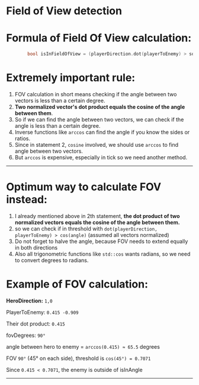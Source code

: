 # Field of View detection

# Formula of Field Of View  calculation: 
```c++
        bool isInFieldOfView = (playerDirection.dot(playerToEnemy) > someCosineThreshold);
```

# Extremely important rule:
1. FOV calculation in short means checking if the angle between two vectors is less than a certain degree.
2. **Two normalized vector's dot product equals the cosine of the angle between them**.
3. So if we can find the angle between two vectors, we can check if the angle is less than a certain degree.
4. Inverse functions like `arccos` can find the angle if you know the sides or ratios.
5. Since in statement 2, `cosine` involved, we should use `arccos` to find angle between two vectors.
6. But `arccos` is expensive, especially in tick so we need another method.
___

# Optimum way to calculate FOV instead:
1. I already mentioned above in 2th statement, **the dot product of two normalized vectors equals the cosine of the angle between them.**
2. so we can check if in threshold with `dot(playerDirection, playerToEnemy) > cos(angle)` (assumed all vectors normalized)
3. Do not forget to halve the angle, because FOV needs to extend equally in both directions 
4. Also all trigonometric functions like `std::cos` wants radians, so we need to convert degrees to radians.

# Example of FOV calculation:
**HeroDirection:** `1,0`

PlayerToEnemy: `0.415 -0.909`

Their dot product: `0.415`

fovDegrees: `90°`

angle between hero to enemy = `arccos(0.415) ≈ 65.5` degrees

FOV `90°` (45° on each side), threshold is `cos(45°) = 0.7071`

Since `0.415 < 0.7071`, the enemy is outside of isInAngle

___

